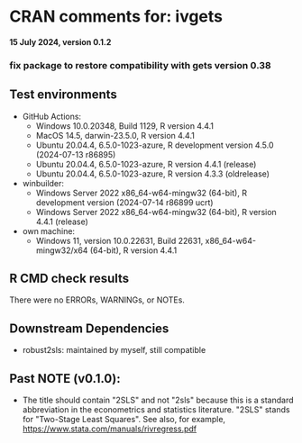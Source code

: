 # CRAN comments for: ivgets
#### 15 July 2024, version 0.1.2

### fix package to restore compatibility with gets version 0.38

## Test environments

* GitHub Actions:
  * Windows 10.0.20348, Build 1129, R version 4.4.1
  * MacOS 14.5, darwin-23.5.0, R version 4.4.1
  * Ubuntu 20.04.4, 6.5.0-1023-azure, R development version 4.5.0 (2024-07-13 r86895)
  * Ubuntu 20.04.4, 6.5.0-1023-azure, R version 4.4.1 (release)
  * Ubuntu 20.04.4, 6.5.0-1023-azure, R version 4.3.3 (oldrelease)
* winbuilder:
  * Windows Server 2022 x86_64-w64-mingw32 (64-bit), R development version (2024-07-14 r86899 ucrt)
  * Windows Server 2022 x86_64-w64-mingw32 (64-bit), R version 4.4.1 (release)
* own machine:
  * Windows 11, version 10.0.22631, Build 22631, x86_64-w64-mingw32/x64 (64-bit), R version 4.4.1

## R CMD check results

There were no ERRORs, WARNINGs, or NOTEs.

## Downstream Dependencies

* robust2sls: maintained by myself, still compatible

## Past NOTE (v0.1.0):

* The title should contain "2SLS" and not "2sls" because this is a standard abbreviation in the econometrics and statistics literature. "2SLS" stands for "Two-Stage Least Squares". See also, for example, https://www.stata.com/manuals/rivregress.pdf

